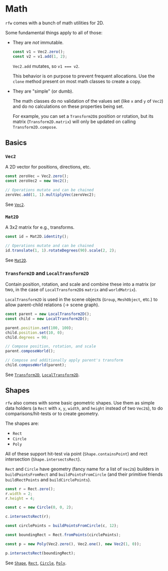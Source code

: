 # Math

`rfw` comes with a bunch of math utilities for 2D.

Some fundamental things apply to all of those:

- They are _not_ immutable.

    ```ts
    const v1 = Vec2.zero();
    const v2 = v1.add(1, 2);
    ```

    `Vec2.add` mutates, so `v1 === v2`.

    This behavior is on purpose to prevent frequent allocations. Use the `clone` method present on most math classes to create a copy.

- They are "simple" (or dumb).

    The math classes do no validation of the values set (like `x` and `y` of `Vec2`) and do no calculations on these properties being set.

    For example, you can set a `Transform2D`s position or rotation, but its matrix (`Transform2D.matrix`) will only be updated on calling `Transform2D.compose`.

## Basics

### `Vec2`

A 2D vector for positions, directions, etc.

```ts
const zeroVec = Vec2.zero();
const zeroVec2 = new Vec2();

// Operations mutate and can be chained
zeroVec.add(1, 1).multiplyVec(zeroVec2);
```

See [`Vec2`](/ref/classes/Vec2).

### `Mat2D`

A 3x2 matrix for e.g., transforms.

```ts
const id = Mat2D.identity();

// Operations mutate and can be chained
id.translate(1, 1).rotateDegrees(90).scale(2, 2);
```

See [`Mat2D`](/ref/classes/Mat2D).

### `Transform2D` and `LocalTransform2D`

Contain position, rotation, and scale and combine these into a matrix (or two, in the case of `LocalTransform2D`s `matrix` and `worldMatrix`).

`LocalTransform2D` is used in the scene objects (`Group`, `MeshObject`, etc.) to allow parent-child relations (-> scene graph).

```ts
const parent = new LocalTransform2D();
const child = new LocalTransform2D();

parent.position.set(100, 100);
child.position.set(10, 0);
child.degrees = 90;

// Compose position, rotation, and scale
parent.composeWorld();

// Compose and additionally apply parent's transform
child.composeWorld(parent);
```

See [`Transform2D`](/ref/classes/Transform2D), [`LocalTransform2D`](/ref/classes/LocalTransform2D).

## Shapes

`rfw` also comes with some basic geometric shapes. Use them as simple data holders (a `Rect` with `x`, `y`, `width`, and `height` instead of two `Vec2`s), to do comparisons/hit-tests or to create geometry.

The shapes are:

- `Rect`
- `Circle`
- `Poly`

All of these support hit-test via point (`Shape.containsPoint`) and rect intersection (`Shape.intersectsRect`).

`Rect` and `Circle` have geometry (fancy name for a list of `Vec2`s) builders in `buildPointsFromRect` and `buildPointsFromCircle` (and their primitive friends `buildRectPoints` and `buildCirclePoints`).

```ts
const r = Rect.zero();
r.width = 2;
r.height = 4;

const c = new Circle(0, 0, 2);

c.intersectsRect(r);

const circlePoints = buildPointsFromCircle(c, 12);

const boundingRect = Rect.fromPoints(circlePoints);

const p = new Poly(Vec2.zero(), Vec2.one(), new Vec2(1, 0));

p.intersectsRect(boundingRect);
```

See [`Shape`](/ref/interfaces/Shape), [`Rect`](/ref/classes/Rect), [`Circle`](/ref/classes/Circle), [`Poly`](/ref/classes/Poly).
